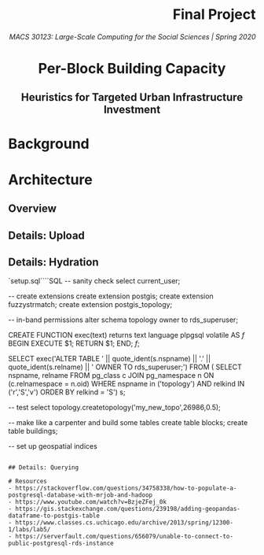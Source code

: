 <h1 align="right">Final Project</h1>
<h6 align="right">MACS 30123: Large-Scale Computing for the Social Sciences | Spring 2020</h6>

<h1 align="center">Per-Block Building Capacity</h1>
<h2 align="center">Heuristics for Targeted Urban Infrastructure Investment</h2>

# Background 

# Architecture

## Overview

## Details: Upload

## Details: Hydration

`setup.sql````SQL
-- sanity check 
select current_user;

-- create extensions
create extension postgis;
create extension fuzzystrmatch;
create extension postgis_topology;

-- in-band permissions
alter schema topology owner to rds_superuser;

CREATE FUNCTION exec(text) returns text language plpgsql volatile AS $f$ BEGIN EXECUTE $1; RETURN $1; END; $f$;

SELECT exec('ALTER TABLE ' || quote_ident(s.nspname) || '.' || quote_ident(s.relname) || ' OWNER TO rds_superuser;')
  FROM (
    SELECT nspname, relname
    FROM pg_class c JOIN pg_namespace n ON (c.relnamespace = n.oid) 
    WHERE nspname in ('topology') AND
    relkind IN ('r','S','v') ORDER BY relkind = 'S')
s; 

-- test 
select topology.createtopology('my_new_topo',26986,0.5);

-- make like a carpenter and build some tables 
create table blocks; 
create table buildings;

-- set up geospatial indices 
```

## Details: Querying

# Resources
- https://stackoverflow.com/questions/34758338/how-to-populate-a-postgresql-database-with-mrjob-and-hadoop
- https://www.youtube.com/watch?v=BzjeZFej_0k
- https://gis.stackexchange.com/questions/239198/adding-geopandas-dataframe-to-postgis-table
- https://www.classes.cs.uchicago.edu/archive/2013/spring/12300-1/labs/lab5/
- https://serverfault.com/questions/656079/unable-to-connect-to-public-postgresql-rds-instance
